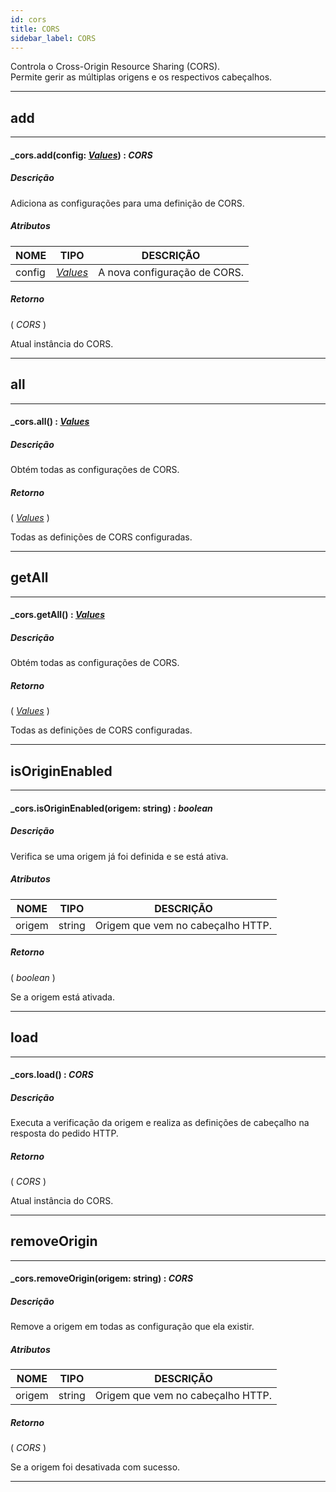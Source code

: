 ```yaml
---
id: cors
title: CORS
sidebar_label: CORS
---
```


Controla o Cross-Origin Resource Sharing (CORS).<br>
Permite gerir as múltiplas origens e os respectivos cabeçalhos.

---

## add

---

#### _cors.add(config: _[Values](../../objects/Values)_) : _CORS_
##### Descrição

Adiciona as configurações para uma definição de CORS.

##### Atributos

| NOME | TIPO | DESCRIÇÃO |
|---|---|---|
| config | _[Values](../../objects/Values)_ | A nova configuração de CORS. |

##### Retorno

( _CORS_ )

Atual instância do CORS.

---

## all

---

#### _cors.all() : _[Values](../../objects/Values)_
##### Descrição

Obtém todas as configurações de CORS.

##### Retorno

( _[Values](../../objects/Values)_ )

Todas as definições de CORS configuradas.

---

## getAll

---

#### _cors.getAll() : _[Values](../../objects/Values)_
##### Descrição

Obtém todas as configurações de CORS.

##### Retorno

( _[Values](../../objects/Values)_ )

Todas as definições de CORS configuradas.

---

## isOriginEnabled

---

#### _cors.isOriginEnabled(origem: string) : _boolean_
##### Descrição

Verifica se uma origem já foi definida e se está ativa.

##### Atributos

| NOME | TIPO | DESCRIÇÃO |
|---|---|---|
| origem | string | Origem que vem no cabeçalho HTTP. |

##### Retorno

( _boolean_ )

Se a origem está ativada.

---

## load

---

#### _cors.load() : _CORS_
##### Descrição

Executa a verificação da origem e realiza as definições de cabeçalho na resposta do pedido HTTP.

##### Retorno

( _CORS_ )

Atual instância do CORS.

---

## removeOrigin

---

#### _cors.removeOrigin(origem: string) : _CORS_
##### Descrição

Remove a origem em todas as configuração que ela existir.

##### Atributos

| NOME | TIPO | DESCRIÇÃO |
|---|---|---|
| origem | string | Origem que vem no cabeçalho HTTP. |

##### Retorno

( _CORS_ )

Se a origem foi desativada com sucesso.

---

